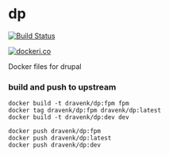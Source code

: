 # dp

[![Build Status](
https://img.shields.io/docker/cloud/build/dravenk/dp.svg
)](
https://cloud.docker.com/repository/docker/dravenk/dp/builds
)

[![dockeri.co](https://dockeri.co/image/dravenk/dp)](https://hub.docker.com/r/dravenk/dp/tags)

Docker files for drupal

### build and push to upstream

```console
docker build -t dravenk/dp:fpm fpm
docker tag dravenk/dp:fpm dravenk/dp:latest
docker build -t dravenk/dp:dev dev

docker push dravenk/dp:fpm
docker push dravenk/dp:latest
docker push dravenk/dp:dev
```

